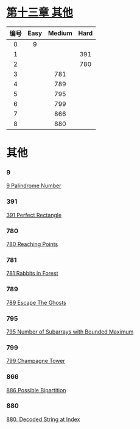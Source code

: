 # [第十三章 其他](#其他)

| 编号 | Easy | Medium | Hard | 
| :---: | :---: | :---: | :---: |
| 0 | 9 | | |
| 1 |  |  | 391 |
| 2 |  |  | 780 |
| 3 |  | 781 |  |
| 4 |  | 789 |  |
| 5 |  | 795 | | 
| 6 |  | 799 | |
| 7 |  | 866 | |
| 8 |  | 880 | |

# 其他
### 9
[9 Palindrome Number](https://leetcode.com/problems/palindrome-number/)

### 391 
[391 Perfect Rectangle](https://leetcode.com/problems/perfect-rectangle/)


### 780 
[780 Reaching Points](https://leetcode.com/problems/reaching-points/)

### 781 
[781 Rabbits in Forest](https://leetcode.com/problems/rabbits-in-forest/)

### 789 
[789 Escape The Ghosts](https://leetcode.com/problems/escape-the-ghosts/)

### 795 
[795 Number of Subarrays with Bounded Maximum](https://leetcode.com/problems/number-of-subarrays-with-bounded-maximum/)

### 799 
[799 Champagne Tower](https://leetcode.com/problems/champagne-tower/)

### 866 
[886 Possible Bipartition](https://leetcode.com/problems/possible-bipartition/)

### 880
[880. Decoded String at Index](https://leetcode.com/problems/decoded-string-at-index/)
